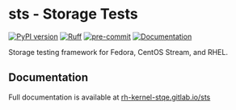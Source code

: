 # sts - Storage Tests

[![PyPI version](https://badge.fury.io/py/sts-libs.svg)](https://badge.fury.io/py/sts-libs)
[![Ruff](https://img.shields.io/endpoint?url=https://raw.githubusercontent.com/astral-sh/ruff/main/assets/badge/v2.json)](https://github.com/astral-sh/ruff)
[![pre-commit](https://img.shields.io/badge/pre--commit-enabled-brightgreen?logo=pre-commit)](https://github.com/pre-commit/pre-commit)
[![Documentation](https://img.shields.io/badge/docs-latest-brightgreen.svg)](https://rh-kernel-stqe.gitlab.io/sts)

Storage testing framework for Fedora, CentOS Stream, and RHEL.

## Documentation

Full documentation is available at [rh-kernel-stqe.gitlab.io/sts](https://rh-kernel-stqe.gitlab.io/sts)
